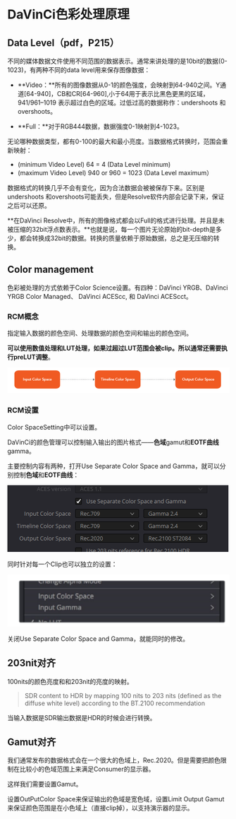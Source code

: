 # DaVinCi色彩处理原理

## Data Level（pdf，P215）

不同的媒体数据文件使用不同范围的数据表示。通常来讲处理的是10bit的数据(0-1023)，有两种不同的data level用来保存图像数据：

-   **Video：**所有的图像数据从0-1的颜色强度，会映射到64-940之间。Y通道[64-940]，CB和CR[64-960],小于64用于表示比黑色更黑的区域，941/961–1019 表示超过白色的区域。过低过高的数据称作：undershoots 和overshoots。

-   **Full：**对于RGB444数据，数据强度0-1映射到4-1023。

无论哪种数据类型，都有0-100的最大和最小亮度。当数据格式转换时，范围会重新映射：

-   (minimum Video Level) 64 = 4 (Data Level minimum) 
-   (maximum Video Level) 940 or 960 = 1023 (Data Level maximum）

​      数据格式的转换几乎不会有变化，因为合法数据会被被保存下来。区别是undershoots 和overshoots可能丢失，但是Resolve软件内部会记录下来，保证之后可以还原。

   **在DaVinci Resolve中，所有的图像格式都会以Full的格式进行处理。并且是未被压缩的32bit浮点数表示。**也就是说，每一个图片无论原始的bit-depth是多少，都会转换成32bit的数据。转换的质量依赖于原始数据，总之是无压缩的转换。

## Color management

色彩被处理的方式依赖于Color Science设置。有四种：DaVinci YRGB、DaVinci YRGB Color Managed、 DaVinci ACEScc, 和 DaVinci ACEScct。

### RCM概念

指定输入数据的颜色空间、处理数据的颜色空间和输出的颜色空间。

**可以使用数值处理和LUT处理，如果过超过LUT范围会被clip。所以通常还需要执行preLUT调整**。

![1590046403438](DaVinCi色彩处理原理入门/1590046403438.png)

### RCM设置

Color SpaceSetting中可以设置。

DaVinCi的颜色管理可以控制输入输出的图片格式——**色域**gamut和**EOTF曲线**gamma。

主要控制内容有两种，打开Use Separate Color Space and Gamma，就可以分别控制**色域**和**EOTF曲线**：

![1590027078511](DaVinCi色彩处理原理入门/1590027078511.png)

同时针对每一个Clip也可以独立的设置：

![1590047180142](DaVinCi色彩处理原理入门/1590047180142.png)

关闭Use Separate Color Space and Gamma，就能同时的修改。

## 203nit对齐

100nits的颜色亮度和和203nit的亮度的映射。

>   SDR content to HDR by mapping 100 nits to 203 nits (defined as the diffuse white level) according to the BT.2100 recommendation

当输入数据是SDR输出数据是HDR的时候会进行转换。

## Gamut对齐

我们通常发布的数据格式会在一个很大的色域上，Rec.2020。但是需要把颜色限制在比较小的色域范围上来满足Consumer的显示器。

这样我们需要设置Gamut。

设置OutPutColor Space来保证输出的色域是宽色域，设置Limit Output Gamut来保证颜色范围是在小色域上（直接clip掉），以支持演示器的显示。





